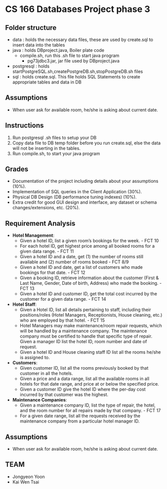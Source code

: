 # CS 166 Databases Project phase 3

## Folder structure 

* data : holds the necessary data files, these are used by create.sql to insert data into the tables 
* java : holds DBproject.java, Boiler plate code 
	* compile.sh, run this .sh file to start java program
       * pg73jdbc3.jar, jar file used by DBproject.java 
* postgresql : holds startPostgreSQL.sh,createPostgreDB.sh,stopPostgreDB.sh files 
* sql : holds create.sql. This file holds SQL Statements to create appropriate tables and data in DB

## Assumptions

* When user ask for available room, he/she is asking about current date.


## Instructions

1. Run postgresql .sh files to setup your DB
2. Copy data file to DB temp folder before you run create.sql, else the data will not be inserting in the tables.
3. Run compile.sh, to start your java program

## Grades

* Documentation of the project including details about your assumptions (10%).
* Implementation of SQL queries in the Client Application (30%).
* Physical DB Design (DB performance tuning indexes) (10%).
* Extra credit for good GUI design and interface, any dataset or schema changes/extensions, etc. (20%).

## Requirement Analysis

* **Hotel Management**:
	* Given a hotel ID, list a given room’s bookings for the week. - FCT 10
	* For each hotel ID, get highest price among all booked rooms for a given data range. - FCT 11
	* Given a hotel ID and a date, get (1) the number of rooms still available and (2) number of rooms booked - FCT 8/9
	* Given a hotel ID and date, get a list of customers who made bookings for that date. - FCT 12
	* Given a booking ID, retrieve information about the customer (First & Last Name, Gender, Date of birth, Address) who made the booking. - FCT 13
	* Given a hotel ID and customer ID, get the total cost incurred by the customer for a given data range. - FCT 14
* **Hotel Staff**:
	* Given a Hotel ID, list all details pertaining to staff, including their positions/roles (Hotel Managers, Receptionists, House cleaning, etc.) who are employed by that hotel. - FCT 15
	* Hotel Managers may make maintenance/room repair requests, which will be handled by a maintenance company. The maintenance company must be certified to handle that specific type of repair. Given a manager ID list the hotel ID, room number and date of request.
	* Given a hotel ID and House cleaning staff ID list all the rooms he/she is assigned to.
* **Customers**:
	* Given customer ID, list all the rooms previously booked by that customer in all the hotels.
	* Given a price and a data range, list all the available rooms in all hotels for that date range, and price at or below the specified price.
	* Given a customer ID give the hotel ID where the per-day cost incurred by that customer was the highest.
* **Maintenance Companies**:
	* Given a maintenance company ID, list the type of repair, the hotel, and the room number for all repairs made by that company. - FCT 17
	* For a given date range, list all the requests received by the maintenance company from a particular hotel manager ID.


## Assumptions

* When user ask for available room, he/she is asking about current date.


## TEAM
* Jongyeon Yoon
* Kai Wen Tsai



